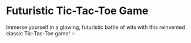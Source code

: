 # Futuristic Tic-Tac-Toe Game
Immerse yourself in a glowing, futuristic battle of wits with this reinvented classic Tic-Tac-Toe game! ✨

